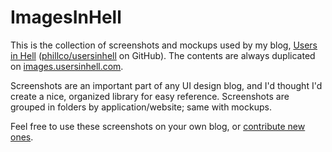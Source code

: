 ImagesInHell
============

This is the collection of screenshots and mockups used by my blog, [Users in Hell](http://usersinhell.com) ([phillco/usersinhell](https://github.com/phillco/usersinhell) on GitHub). The contents are always duplicated on [images.usersinhell.com](http://images.usersinhell.com).

Screenshots are an important part of any UI design blog, and I'd thought I'd create a nice, organized library for easy reference. Screenshots are grouped in folders by application/website; same with mockups.

Feel free to use these screenshots on your own blog, or [contribute new ones](https://github.com/phillco/imagesinhell/fork_select).